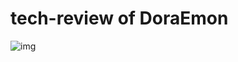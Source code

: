 # tech-review of DoraEmon
![img](https://avatars3.githubusercontent.com/u/7556562?u=23f7e0afb18164ece74f55c5950e193359938cb9&s=140)
